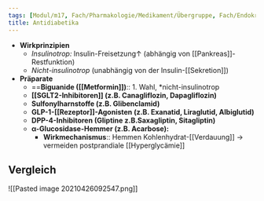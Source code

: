 ```yaml
---
tags: [Modul/m17, Fach/Pharmakologie/Medikament/Übergruppe, Fach/Endokrinologie]
title: Antidiabetika
---
```

- **Wirkprinzipien**
	- *Insulinotrop:* Insulin-Freisetzung↑ (abhängig von [[Pankreas]]-Restfunktion)
	- *Nicht-insulinotrop* (unabhängig von der Insulin-[[Sekretion]])
- **Präparate**
	- ==**Biguanide ([[Metformin]])**:: 1. Wahl, *nicht-insulinotrop
	- **[[SGLT2-Inhibitoren]] (z.B. Canagliflozin, Dapagliflozin)**
	- **Sulfonylharnstoffe (z.B. Glibenclamid)**
	- **GLP-1-[[Rezeptor]]-Agonisten (z.B. Exanatid, Liraglutid, Albiglutid)**
	- **DPP-4-Inhibitoren (Gliptine z.B.Saxagliptin, Sitagliptin)**
	- **α-Glucosidase-Hemmer (z.B. Acarbose):**
		- **Wirkmechanismus**:: Hemmen Kohlenhydrat-[[Verdauung]] → vermeiden postprandiale [[Hyperglycämie]]

## Vergleich
![[Pasted image 20210426092547.png]]
